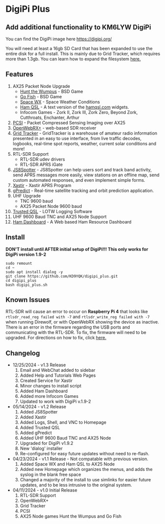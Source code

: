 # DigiPi Plus
## Add additional functionality to KM6LYW DigiPi

You can find the DigiPi image here https://digipi.org/

You will need at least a 16gb SD Card that has been expanded to use the entire disk for a full install.  This is mainly due to Grid Tracker, which requires more than 1.3gb. You can learn how to expand the filesystem [here.](extend_filesystem.md)

## Features
1. AX25 Packet Node Upgrade
   - [Hunt the Wumpus](https://linuxcommandlibrary.com/man/wump) - BSD Game
   - [Go Fish](https://linuxcommandlibrary.com/man/go-fish) - BSD Game
   - [Space WX](https://github.com/bradbrownjr/bpq-apps) - Space Weather Conditions
   - [Ham QSL](https://github.com/bradbrownjr/bpq-apps) - A text version of the [hamqsl.com](https://hamqsl.com/) widgets.
   - Infocom Games - Zork II, Zork III, Zork Zero, Beyond Zork, Cutthroats, Enchanter, Arthur
2. [PCSI](https://github.com/maqifrnswa/PCSI) - Packet Compressed Sensing Imaging over AX25
3. [OpenWebRX+](https://fms.komkon.org/OWRX/) - web-based SDR receiver
4. [Grid Tracker](https://gridtracker.org/) - GridTracker is a warehouse of amateur radio information presented in an easy to use interface, from live traffic decodes, logbooks, real-time spot reports, weather, current solar conditions and more!
5. RTL-SDR Support
   - RTL-SDR udev drivers
   - RTL-SDR APRS iGate
6. [JS8Spotter](https://kf7mix.com/js8spotter.html) - JS8Spotter can help users sort and track band activity, send APRS messages more easily, view stations on an offline map, send custom automated responses, and even implement simple forms.
7. [Xastir](https://xastir.org/index.php/Main_Page) - Xastir APRS Program
8. [gPredict](https://oz9aec.dk/gpredict/) - Real-time satellite tracking and orbit prediction application.
9. UHF Upgrade
   - TNC 9600 baud
   - AX25 Packet Node 9600 baud
10. [Trusted QSL](https://www.arrl.org/tqsl-download) - LOTW Logging Software
11. UHF 9600 Baud TNC and AX25 Node Support
12. [Ham Dashboard](https://github.com/VA3HDL/hamdashboard) - A Web based Ham Resource Dashboard

## Install
**DON'T install until AFTER initial setup of DigiPi!!! This only works for DigiPi version 1.9-2**
```
sudo remount
cd ~
sudo apt install dialog -y
git clone https://github.com/KD9YQK/digipi_plus.git
cd digipi_plus
bash digipi_plus.sh
```

## Known Issues
RTL-SDR will cause an error to occur on **Raspberry Pi 4** that looks like `rtlsdr_read_reg failed with -7` and `rtlsdr_write_reg failed with -7` when running Direwolf, or with OpenWebRX showing the device as inactive. There is an error in the firmware regarding the USB ports and communicating with the RTL-SDR. To fix, the firmware will need to be upgraded. For directions on how to fix, click [here.](kernel6.6_fix.md)

## Changelog
- 12/25/2024 - v1.3 Release
  1. Email and WebChat added to sidebar
  2. Added Help and Tutorials Web Pages
  3. Created Service for Xastir
  4. Minor changes to install script
  5. Added Ham Dashboard
  6. Added more Infocom Games
  7. Updated to work with DigiPi v.1.9-2
- 05/14/2024 - v1.2 Release
  1. Added JS8Spotter
  2. Added Xastir
  3. Added Logs, Shell, and VNC to Homepage
  4. Added Trusted QSL
  5. Added gPredict
  6. Added UHF 9600 Baud TNC and AX25 Node
  7. Upgraded for DigiPi v1.9.2
  8. New 'dialog' installer
  9. Re-configured for easy future updates without need to re-flash.
- 04/23/2024 - v1.1 Release - Not compatable with previous version.
  1. Added Space WX and Ham QSL to AX25 Node
  2. Added new Homepage which organizes the menus, and adds the syslog in the blank free space
  3. Changed a majority of the install to use simlinks for easier future updates, and to be less intrusive to the original system.
- 04/11/2024 - v1.0 Initial Release
  1. RTL-SDR Support
  2. OpenWebRX+
  3. Grid Tracker
  4. PCSI
  5. AX25 Node games Hunt the Wumpus and Go Fish

